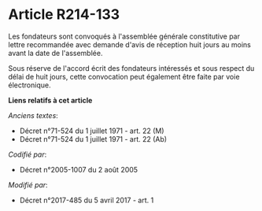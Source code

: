 # Article R214-133

Les fondateurs sont convoqués à l'assemblée générale constitutive par lettre recommandée avec demande d'avis de réception
huit jours au moins avant la date de l'assemblée.

Sous réserve de l'accord écrit des fondateurs intéressés et sous respect du délai de huit jours, cette convocation peut
également être faite par voie électronique.

**Liens relatifs à cet article**

_Anciens textes_:

  - Décret n°71-524 du 1 juillet 1971 - art. 22 (M)
  - Décret n°71-524 du 1 juillet 1971 - art. 22 (Ab)

_Codifié par_:

  - Décret n°2005-1007 du 2 août 2005

_Modifié par_:

  - Décret n°2017-485 du 5 avril 2017 - art. 1

